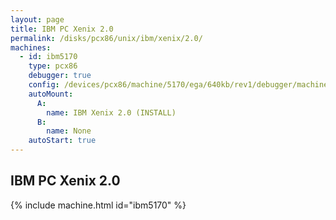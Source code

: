 ```yaml
---
layout: page
title: IBM PC Xenix 2.0
permalink: /disks/pcx86/unix/ibm/xenix/2.0/
machines:
  - id: ibm5170
    type: pcx86
    debugger: true
    config: /devices/pcx86/machine/5170/ega/640kb/rev1/debugger/machine.xml
    autoMount:
      A:
        name: IBM Xenix 2.0 (INSTALL)
      B:
        name: None
    autoStart: true
---
```


IBM PC Xenix 2.0
----------------

{% include machine.html id="ibm5170" %}
